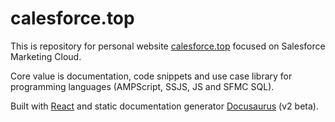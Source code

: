 # calesforce.top

This is repository for personal website [calesforce.top](https://marketingcloudview-99mpdah7i-hlhotblooded.vercel.app/) focused on Salesforce Marketing Cloud.

Core value is documentation, code snippets and use case library for programming languages (AMPScript, SSJS, JS and SFMC SQL).

Built with [React](https://reactjs.org) and static documentation generator [Docusaurus](https://v2.docusaurus.io) (v2 beta).
